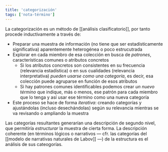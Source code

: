 ```yaml
---
title: 'categorización'
tags: ['nota-término']
---
```


La categorización es un método de [[análisis clasificatorio]], por tanto procede inductivamente a través de:

- Preparar una muestra de información (no tiene que ser estadísticamente significativa) aparentemente heterogénea o poco estrucutrada
- Explorar en cada miembro de esa colección en busca de *patrones*, características comunes o atributos concretos
	- Si los atributos concretos son consistentes en su frecuencia (relevancia estadística) o en sus cualidades (relevancia interpretativa) *pueden usarse como una categoría*, es decir, esa colección puede agruparse en función de esos atributos
	- Si hay patrones comunes identificables podemos crear *un nuevo término* que indique, más o menos, ese patrón para cada miembro que lo tenga y así usar ese término como una nueva categoría
- Este proceso se hace de forma *iterativa*: creando categorías y ajustándolas (incluso desechándolas) según su relevancia mientras se va revisando o ampliando la muestra

Las categorías resultantes generarían una descripción de segundo nivel, que permitiría *estructurar* la muestra de cierta forma. La descripción coherente (en términos lógicos o narrativos — cfr. las categorías del [[modelo de narrativas naturales de Labov]] —) de la estructura es el análisis de sus cateogorías.